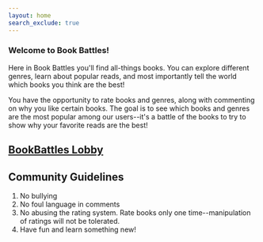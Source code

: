 ```yaml
---
layout: home
search_exclude: true
---
```


### Welcome to Book Battles!

Here in Book Battles you'll find all-things books. You can explore different genres, learn about popular reads, and most importantly tell the world which books you think are the best!

You have the opportunity to rate books and genres, along with commenting on why you like certain books. The goal is to see which books and genres are the most popular among our users--it's a battle of the books to try to show why your favorite reads are the best!

## [BookBattles Lobby](_posts/Home_Page/2023-10-23-Home_Page.md)

## Community Guidelines

1. No bullying
2. No foul language in comments
3. No abusing the rating system. Rate books only one time--manipulation of ratings will not be tolerated. 
4. Have fun and learn something new! 

